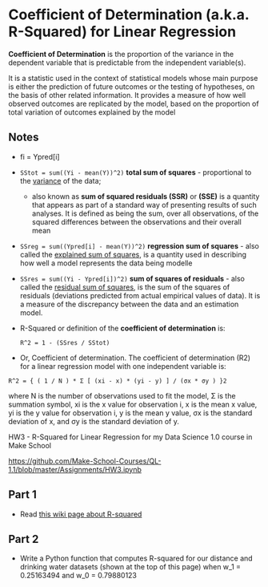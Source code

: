 # Coefficient of Determination (a.k.a. R-Squared) for Linear Regression
__Coefficient of Determination__ is the proportion of the variance in the dependent variable that is predictable from the independent variable(s).

It is a statistic used in the context of statistical models whose main purpose is either the prediction of future outcomes or the testing of hypotheses, on the basis of other related information. It provides a measure of how well observed outcomes are replicated by the model, based on the proportion of total variation of outcomes explained by the model

## Notes
- fi = Ypred[i]
- ```SStot = sum((Yi - mean(Y))^2)``` __total sum of squares__ - proportional to the [variance](https://en.wikipedia.org/wiki/Variance) of the data;
    - also known as __sum of squared residuals (SSR)__ or __(SSE)__ is a quantity that appears as part of a standard way of presenting results of such analyses. It is defined as being the sum, over all observations, of the squared differences between the observations and their overall mean
- ```SSreg = sum((Ypred[i] - mean(Y))^2)``` __regression sum of squares__ - also called the [explained sum of squares](https://en.wikipedia.org/wiki/Explained_sum_of_squares), is a quantity used in describing how well a model represents the data being modelle
- ```SSres = sum((Yi - Ypred[i])^2)``` __sum of squares of residuals__ - also called the [residual sum of squares](https://en.wikipedia.org/wiki/Residual_sum_of_squares), is the sum of the squares of residuals (deviations predicted from actual empirical values of data). It is a measure of the discrepancy between the data and an estimation model. 
- R-Squared or definition of the __coefficient of determination__ is:
    ```
    R^2 = 1 - (SSres / SStot)
    ```

- Or, Coefficient of determination. The coefficient of determination (R2) for a linear regression model with one independent variable is:

`R^2 = { ( 1 / N ) * Σ [ (xi - x) * (yi - y) ] / (σx * σy ) }2`

where N is the number of observations used to fit the model, Σ is the summation symbol, xi is the x value for observation i, x is the mean x value, yi is the y value for observation i, y is the mean y value, σx is the standard deviation of x, and σy is the standard deviation of y.


HW3 - R-Squared for Linear Regression for my Data Science 1.0 course in Make School

https://github.com/Make-School-Courses/QL-1.1/blob/master/Assignments/HW3.ipynb

## Part 1
- Read [this wiki page about R-squared](https://en.wikipedia.org/wiki/Coefficient_of_determination#Definitions)

## Part 2
- Write a Python function that computes R-squared for our distance and drinking water datasets (shown at the top of this page) when w_1 = 0.25163494 and w_0 = 0.79880123
